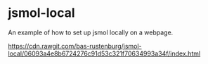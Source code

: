 # jsmol-local
An example of how to set up jsmol locally on a webpage.

https://cdn.rawgit.com/bas-rustenburg/jsmol-local/06093a4e8b6724276c91d53c321f70634993a34f/index.html
